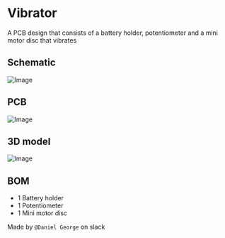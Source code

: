 # Vibrator
A PCB design that consists of a battery holder, potentiometer and a mini motor disc that vibrates

## Schematic
![Image](https://github.com/user-attachments/assets/479f2f1b-5f94-4084-85cd-9267ac235ce6)

## PCB
![Image](https://github.com/user-attachments/assets/258cb7d7-767d-430b-ac4f-980c7a309b41)

## 3D model
![Image](https://github.com/user-attachments/assets/a8e665b0-1598-4d2c-86cd-b380d92901a7)

## BOM
- 1 Battery holder
- 1 Potentiometer
- 1 Mini motor disc

Made by `@Daniel George` on slack
